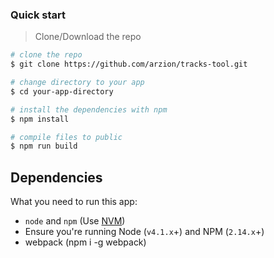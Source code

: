 ### Quick start

> Clone/Download the repo

```bash
# clone the repo
$ git clone https://github.com/arzion/tracks-tool.git

# change directory to your app
$ cd your-app-directory

# install the dependencies with npm
$ npm install

# compile files to public
$ npm run build
```

## Dependencies

What you need to run this app:
* `node` and `npm` (Use [NVM](https://github.com/creationix/nvm))
* Ensure you're running Node (`v4.1.x`+) and NPM (`2.14.x`+)
* webpack (npm i -g webpack)